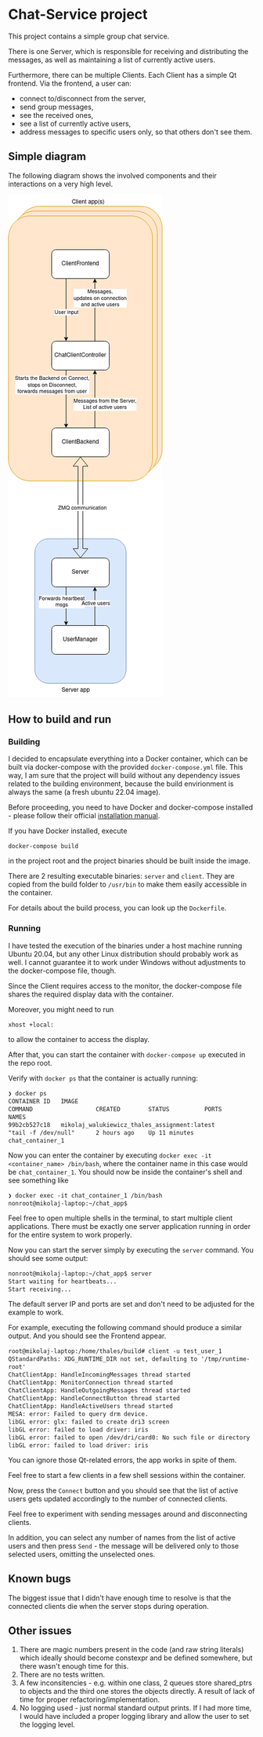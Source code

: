 # Chat-Service project
This project contains a simple group chat service.

There is one Server, which is responsible for receiving and distributing the messages, as well as maintaining a list of currently active users.

Furthermore, there can be multiple Clients. Each Client has a simple Qt frontend. Via the frontend, a user can:
- connect to/disconnect from the server,
- send group messages,
- see the received ones,
- see a list of currently active users,
- address messages to specific users only, so that others don't see them.

## Simple diagram
The following diagram shows the involved components and their interactions on a very high level.

![](images/chat_app.drawio.png)

## How to build and run
### Building
I decided to encapsulate everything into a Docker container, which can be built via docker-compose with the provided `docker-compose.yml` file.
This way, I am sure that the project will build without any dependency issues related to the building environment, because the build envirionment is always the same (a fresh ubuntu 22.04 image).

Before proceeding, you need to have Docker and docker-compose installed - please follow their official [installation manual](https://docs.docker.com/engine/install/ubuntu/).

If you have Docker installed, execute
```
docker-compose build
```
in the project root and the project binaries should be built inside the image.

There are 2 resulting executable binaries: `server` and `client`. They are copied from the build folder to `/usr/bin` to make them easily accessible in the container.

For details about the build process, you can look up the `Dockerfile`.

### Running
I have tested the execution of the binaries under a host machine running Ubuntu 20.04, but any other Linux distribution should probably work as well.
I cannot guarantee it to work under Windows without adjustments to the docker-compose file, though.

Since the Client requires access to the monitor, the docker-compose file shares the required display data with the container.

Moreover, you might need to run
```
xhost +local:
```
to allow the container to access the display.

After that, you can start the container with `docker-compose up` executed in the repo root.

Verify with `docker ps` that the container is actually running:
```
❯ docker ps
CONTAINER ID   IMAGE                                                                                                    COMMAND                  CREATED        STATUS          PORTS     NAMES
99b2cb527c18   mikolaj_walukiewicz_thales_assignment:latest                                                             "tail -f /dev/null"      2 hours ago    Up 11 minutes                  chat_container_1

```

Now you can enter the container by executing `docker exec -it <container_name> /bin/bash`, where the container name in this case would be `chat_container_1`.
You should now be inside the container's shell and see something like
```
❯ docker exec -it chat_container_1 /bin/bash
nonroot@mikolaj-laptop:~/chat_app$ 
```

Feel free to open multiple shells in the terminal, to start multiple client applications.
There must be exactly one server application running in order for the entire system to work properly.

Now you can start the server simply by executing the `server` command. You should see some output:
```
nonroot@mikolaj-laptop:~/chat_app$ server
Start waiting for heartbeats...
Start receiving...
```

The default server IP and ports are set and don't need to be adjusted for the example to work.

For example, executing the following command should produce a similar output. And you should see the Frontend appear.
```
root@mikolaj-laptop:/home/thales/build# client -u test_user_1
QStandardPaths: XDG_RUNTIME_DIR not set, defaulting to '/tmp/runtime-root'
ChatClientApp: HandleIncomingMessages thread started
ChatClientApp: MonitorConnection thread started
ChatClientApp: HandleOutgoingMessages thread started
ChatClientApp: HandleConnectButton thread started
ChatClientApp: HandleActiveUsers thread started
MESA: error: Failed to query drm device.
libGL error: glx: failed to create dri3 screen
libGL error: failed to load driver: iris
libGL error: failed to open /dev/dri/card0: No such file or directory
libGL error: failed to load driver: iris

```
You can ignore those Qt-related errors, the app works in spite of them.

Feel free to start a few clients in a few shell sessions within the container.

Now, press the `Connect` button and you should see that the list of active users gets updated accordingly to the number of connected clients.

Feel free to experiment with sending messages around and disconnecting clients.

In addition, you can select any number of names from the list of active users and then press `Send` - the message will be delivered only to those selected users, omitting the unselected ones.

## Known bugs
The biggest issue that I didn't have enough time to resolve is that the connected clients die when the server stops during operation.

## Other issues
1. There are magic numbers present in the code (and raw string literals) which ideally should become constexpr and be defined somewhere, but there wasn't enough time for this.
2. There are no tests written.
3. A few inconsitencies - e.g. within one class, 2 queues store shared_ptrs to objects and the third one stores the objects directly. A result of lack of time for proper refactoring/implementation.
4. No logging used - just normal standard output prints. If I had more time, I would have included a proper logging library and allow the user to set the logging level.

